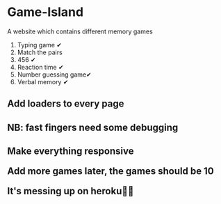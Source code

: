# Game-Island 
A website which contains different  memory games
1. Typing game ✔
2. Match the pairs
3. 456 ✔
4. Reaction time ✔
5. Number guessing game✔
6. Verbal memory ✔
<h2> Add loaders to every page </h2>
<h2>NB: fast fingers need some debugging<h2>
 <p>Make everything responsive</p>
 <p>Add more games later, the games should be 10</p>

 It's messing up on heroku🤦‍♂️

